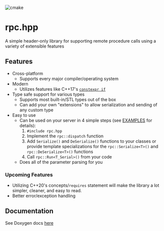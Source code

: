 ![cmake](https://github.com/jharmer95/rpc.hpp/workflows/cmake/badge.svg?branch=master&event=push)

# rpc.hpp

A simple header-only library for supporting remote procedure calls using a variety of extensible features

## Features

- Cross-platform
    - Supports every major compiler/operating system
- Modern
    - Utilizes features like C++17's [`constexpr if`](https://en.cppreference.com/w/cpp/language/if)
- Type safe support for various types
    - Supports most built-in/STL types out of the box
    - Can add your own "extensions" to allow serialization and sending of any custom type
- Easy to use
    - Can be used on your server in 4 simple steps (see [EXAMPLES](EXAMPLES.md) for details):
        1. `#include rpc.hpp`
        2. Implement the `rpc::dispatch` function
        3. Add `Serialize()` and `DeSerialize()` functions to your classes or provide template specializations for the `rpc::Serialize<T>()` and `rpc::DeSerialize<T>()` functions
        4. Call `rpc::Run<T_Serial>()` from your code
    - Does all of the parameter parsing for you

### Upcoming Features

- Utilizing C++20's concepts/`requires` statement will make the library a lot simpler, cleaner, and easy to read.
- Better error/exception handling

## Documentation

See Doxygen docs [here](https://jharmer95.github.io/rpc.hpp/)

